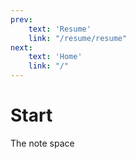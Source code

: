 ```yaml
---
prev: 
    text: 'Resume'
    link: "/resume/resume"
next: 
    text: 'Home'
    link: "/"
---
```


# Start

The note space
